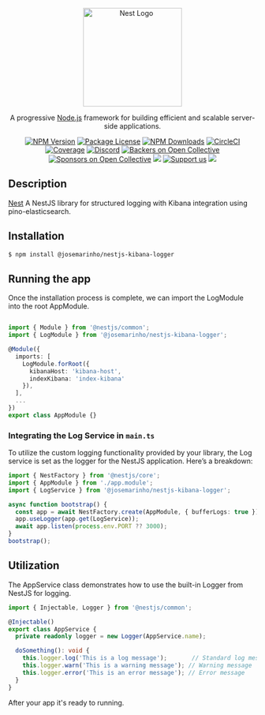 <p align="center">
  <a href="http://nestjs.com/" target="blank"><img src="https://nestjs.com/img/logo-small.svg" width="200" alt="Nest Logo" /></a>
</p>

[circleci-image]: https://img.shields.io/circleci/build/github/nestjs/nest/master?token=abc123def456
[circleci-url]: https://circleci.com/gh/nestjs/nest

  <p align="center">A progressive <a href="http://nodejs.org" target="_blank">Node.js</a> framework for building efficient and scalable server-side applications.</p>
    <p align="center">
<a href="https://www.npmjs.com/~nestjscore" target="_blank"><img src="https://img.shields.io/npm/v/@nestjs/core.svg" alt="NPM Version" /></a>
<a href="https://www.npmjs.com/~nestjscore" target="_blank"><img src="https://img.shields.io/npm/l/@nestjs/core.svg" alt="Package License" /></a>
<a href="https://www.npmjs.com/~nestjscore" target="_blank"><img src="https://img.shields.io/npm/dm/@nestjs/common.svg" alt="NPM Downloads" /></a>
<a href="https://circleci.com/gh/nestjs/nest" target="_blank"><img src="https://img.shields.io/circleci/build/github/nestjs/nest/master" alt="CircleCI" /></a>
<a href="https://coveralls.io/github/nestjs/nest?branch=master" target="_blank"><img src="https://coveralls.io/repos/github/nestjs/nest/badge.svg?branch=master#9" alt="Coverage" /></a>
<a href="https://discord.gg/G7Qnnhy" target="_blank"><img src="https://img.shields.io/badge/discord-online-brightgreen.svg" alt="Discord"/></a>
<a href="https://opencollective.com/nest#backer" target="_blank"><img src="https://opencollective.com/nest/backers/badge.svg" alt="Backers on Open Collective" /></a>
<a href="https://opencollective.com/nest#sponsor" target="_blank"><img src="https://opencollective.com/nest/sponsors/badge.svg" alt="Sponsors on Open Collective" /></a>
  <a href="https://paypal.me/kamilmysliwiec" target="_blank"><img src="https://img.shields.io/badge/Donate-PayPal-ff3f59.svg"/></a>
    <a href="https://opencollective.com/nest#sponsor"  target="_blank"><img src="https://img.shields.io/badge/Support%20us-Open%20Collective-41B883.svg" alt="Support us"></a>
  <a href="https://twitter.com/nestframework" target="_blank"><img src="https://img.shields.io/twitter/follow/nestframework.svg?style=social&label=Follow"></a>
</p>
  <!--[![Backers on Open Collective](https://opencollective.com/nest/backers/badge.svg)](https://opencollective.com/nest#backer)
  [![Sponsors on Open Collective](https://opencollective.com/nest/sponsors/badge.svg)](https://opencollective.com/nest#sponsor)-->

## Description

[Nest](https://github.com/nestjs/nest) A NestJS library for structured logging with Kibana integration using pino-elasticsearch.

## Installation

```bash
$ npm install @josemarinho/nestjs-kibana-logger
```

## Running the app

Once the installation process is complete, we can import the LogModule into the root AppModule.

```ts

import { Module } from '@nestjs/common';
import { LogModule } from '@josemarinho/nestjs-kibana-logger';

@Module({
  imports: [
    LogModule.forRoot({
      kibanaHost: 'kibana-host',
      indexKibana: 'index-kibana'
    }),
  ],
  ...
})
export class AppModule {}

```

### Integrating the Log Service in `main.ts`

To utilize the custom logging functionality provided by your library, the Log service is set as the logger for the NestJS application. Here’s a breakdown:

```ts
import { NestFactory } from '@nestjs/core';
import { AppModule } from './app.module';
import { LogService } from '@josemarinho/nestjs-kibana-logger';

async function bootstrap() {
  const app = await NestFactory.create(AppModule, { bufferLogs: true });
  app.useLogger(app.get(LogService));
  await app.listen(process.env.PORT ?? 3000);
}
bootstrap();
```

## Utilization

The AppService class demonstrates how to use the built-in Logger from NestJS for logging.

```ts
import { Injectable, Logger } from '@nestjs/common';

@Injectable()
export class AppService {
  private readonly logger = new Logger(AppService.name);

  doSomething(): void {  
    this.logger.log('This is a log message');       // Standard log message  
    this.logger.warn('This is a warning message'); // Warning message  
    this.logger.error('This is an error message'); // Error message  
  }  
}

```

After your app it's ready to running.